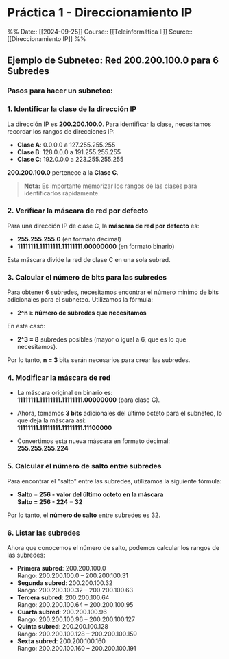 # Práctica 1 - Direccionamiento IP

%%
Date:: [[2024-09-25]]
Course:: [[Teleinformática II]]
Source:: [[Direccionamiento IP]]
%%

## Ejemplo de Subneteo: Red 200.200.100.0 para 6 Subredes

### Pasos para hacer un subneteo:

### 1. Identificar la clase de la dirección IP

La dirección IP es **200.200.100.0**. Para identificar la clase, necesitamos recordar los rangos de direcciones IP:

- **Clase A**: 0.0.0.0 a 127.255.255.255
- **Clase B**: 128.0.0.0 a 191.255.255.255
- **Clase C**: 192.0.0.0 a 223.255.255.255

**200.200.100.0** pertenece a la **Clase C**.

> **Nota:** Es importante memorizar los rangos de las clases para identificarlos rápidamente.

### 2. Verificar la máscara de red por defecto

Para una dirección IP de clase C, la **máscara de red por defecto** es:

- **255.255.255.0** (en formato decimal)
- **11111111.11111111.11111111.00000000** (en formato binario)

Esta máscara divide la red de clase C en una sola subred.

### 3. Calcular el número de bits para las subredes

Para obtener 6 subredes, necesitamos encontrar el número mínimo de bits adicionales para el subneteo. Utilizamos la fórmula:

- **2^n ≥ número de subredes que necesitamos**

En este caso:

- **2^3 = 8** subredes posibles (mayor o igual a 6, que es lo que necesitamos).

Por lo tanto, **n = 3** bits serán necesarios para crear las subredes.

### 4. Modificar la máscara de red

- La máscara original en binario es:  
    **11111111.11111111.11111111.00000000** (para clase C).
    
- Ahora, tomamos **3 bits** adicionales del último octeto para el subneteo, lo que deja la máscara así:  
    **11111111.11111111.11111111.11100000**
    
- Convertimos esta nueva máscara en formato decimal:  
    **255.255.255.224**
    

### 5. Calcular el número de salto entre subredes

Para encontrar el "salto" entre las subredes, utilizamos la siguiente fórmula:

- **Salto = 256 - valor del último octeto en la máscara**  
    **Salto = 256 - 224 = 32**

Por lo tanto, el **número de salto** entre subredes es 32.

### 6. Listar las subredes

Ahora que conocemos el número de salto, podemos calcular los rangos de las subredes:

- **Primera subred**: 200.200.100.0  
    Rango: 200.200.100.0 – 200.200.100.31
- **Segunda subred**: 200.200.100.32  
    Rango: 200.200.100.32 – 200.200.100.63
- **Tercera subred**: 200.200.100.64  
    Rango: 200.200.100.64 – 200.200.100.95
- **Cuarta subred**: 200.200.100.96  
    Rango: 200.200.100.96 – 200.200.100.127
- **Quinta subred**: 200.200.100.128  
    Rango: 200.200.100.128 – 200.200.100.159
- **Sexta subred**: 200.200.100.160  
    Rango: 200.200.100.160 – 200.200.100.191